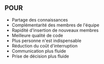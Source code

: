 ## POUR

- Partage des connaissances
- Complémentarité des membres de l'équipe
- Rapidité d'insertion de nouveaux membres
- Meilleure qualité de code
- Plus personne n'est indispensable
- Réduction du coût d'interruption
- Communication plus fluide
- Prise de décision plus fluide
